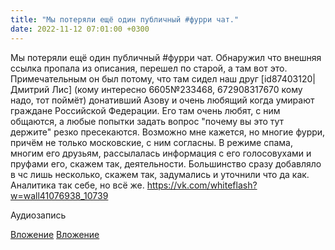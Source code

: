 ```yaml
---
title: "Мы потеряли ещё один публичный #фурри чат."
date: 2022-11-12 07:01:00 +0300
---
```


Мы потеряли ещё один публичный #фурри чат.
Обнаружил что внешняя ссылка пропала из описания, перешел по старой, а там вот это.
Примечательным он был потому, что там сидел наш друг [id87403120|Дмитрий Лис] (кому интересно 6605№233468, 672908317670 кому надо, тот поймёт) донативший Азову и очень любящий когда умирают граждане Российской Федерации.
Его там очень любят, с ним общаются, а любые попытки задать вопрос "почему вы это тут держите" резко пресекаются.
Возможно мне кажется, но многие фурри, причём не только московские, с ним согласны. В режиме спама, многим его друзьям, рассылалась информация с его голосовухами и пруфами его, скажем так, деятельности. Большинство сразу добавляло в чс лишь несколько, скажем так, задумались и уточнили что да как. Аналитика так себе, но всё же.
https://vk.com/whiteflash?w=wall41076938_10739


Аудиозапись

[Вложение](https://vk.com/photo41076938_457249266)
[Вложение](https://vk.com/photo41076938_457249267)
